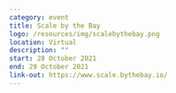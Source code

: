 ```yaml
---
category: event
title: Scale by the Bay
logo: /resources/img/scalebythebay.png
location: Virtual
description: ""
start: 28 October 2021
end: 29 October 2021
link-out: https://www.scale.bythebay.io/
---
```

